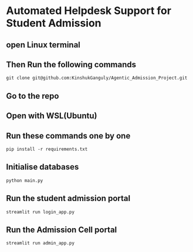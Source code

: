 # Automated Helpdesk Support for Student Admission

## open Linux terminal

## Then Run the following commands
```
git clone git@github.com:KinshukGanguly/Agentic_Admission_Project.git
```
## Go to the repo
## Open with WSL(Ubuntu)
## Run these commands one by one
```
pip install -r requirements.txt
```

## Initialise databases
```
python main.py
```

## Run the student admission portal
```
streamlit run login_app.py
```

## Run the Admission Cell portal
```
streamlit run admin_app.py
```
